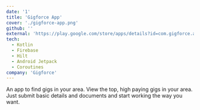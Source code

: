 ```yaml
---
date: '1'
title: 'Gigforce App'
cover: './gigforce-app.png'
github: ''
external: 'https://play.google.com/store/apps/details?id=com.gigforce.app&hl=en_US'
tech:
  - Kotlin
  - Firebase
  - Hilt
  - Android Jetpack
  - Coroutines
company: 'Gigforce'
---
```


An app to find gigs in your area. View the top, high paying gigs in your area. Just submit basic details and documents and start working the way you want.
